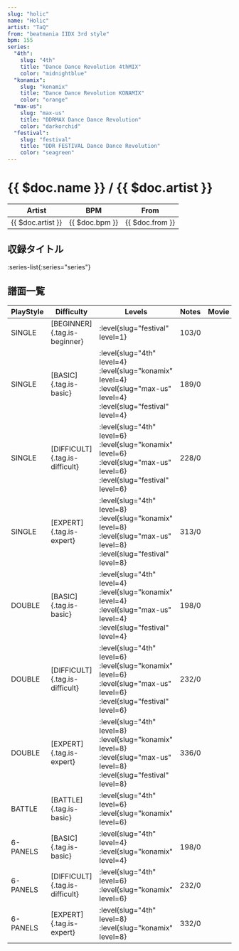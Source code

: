 ```yaml
---
slug: "holic"
name: "Holic"
artist: "TaQ"
from: "beatmania IIDX 3rd style"
bpm: 155
series:
  "4th":
    slug: "4th"
    title: "Dance Dance Revolution 4thMIX"
    color: "midnightblue"
  "konamix":
    slug: "konamix"
    title: "Dance Dance Revolution KONAMIX"
    color: "orange"
  "max-us":
    slug: "max-us"
    title: "DDRMAX Dance Dance Revolution"
    color: "darkorchid"
  "festival":
    slug: "festival"
    title: "DDR FESTIVAL Dance Dance Revolution"
    color: "seagreen"
---
```


# {{ $doc.name }} / {{ $doc.artist }}

|Artist|BPM|From|
|------|---|----|
|{{ $doc.artist }}|{{ $doc.bpm }}|{{ $doc.from }}|

## 収録タイトル

:series-list{:series="series"}

## 譜面一覧

|PlayStyle|Difficulty|Levels|Notes|Movie|
|---------|----------|------|-----|-----|
|SINGLE|[BEGINNER]{.tag.is-beginner}|:level{slug="festival" level=1}|103/0||
|SINGLE|[BASIC]{.tag.is-basic}|:level{slug="4th" level=4} :level{slug="konamix" level=4} :level{slug="max-us" level=4} :level{slug="festival" level=4}|189/0||
|SINGLE|[DIFFICULT]{.tag.is-difficult}|:level{slug="4th" level=6} :level{slug="konamix" level=6} :level{slug="max-us" level=6} :level{slug="festival" level=6}|228/0||
|SINGLE|[EXPERT]{.tag.is-expert}|:level{slug="4th" level=8} :level{slug="konamix" level=8} :level{slug="max-us" level=8} :level{slug="festival" level=8}|313/0||
|DOUBLE|[BASIC]{.tag.is-basic}|:level{slug="4th" level=4} :level{slug="konamix" level=4} :level{slug="max-us" level=4} :level{slug="festival" level=4}|198/0||
|DOUBLE|[DIFFICULT]{.tag.is-difficult}|:level{slug="4th" level=6} :level{slug="konamix" level=6} :level{slug="max-us" level=6} :level{slug="festival" level=6}|232/0||
|DOUBLE|[EXPERT]{.tag.is-expert}|:level{slug="4th" level=8} :level{slug="konamix" level=8} :level{slug="max-us" level=8} :level{slug="festival" level=8}|336/0||
|BATTLE|[BATTLE]{.tag.is-basic}|:level{slug="4th" level=6} :level{slug="konamix" level=6}|||
|6-PANELS|[BASIC]{.tag.is-basic}|:level{slug="4th" level=4} :level{slug="konamix" level=4}|198/0||
|6-PANELS|[DIFFICULT]{.tag.is-difficult}|:level{slug="4th" level=6} :level{slug="konamix" level=6}|232/0||
|6-PANELS|[EXPERT]{.tag.is-expert}|:level{slug="4th" level=8} :level{slug="konamix" level=8}|332/0||

